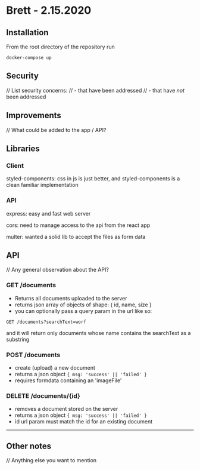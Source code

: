 # Brett - 2.15.2020
## Installation
From the root directory of the repository run

```
docker-compose up
```

## Security
// List security concerns:
// - that have been addressed
// - that have *not* been addressed

## Improvements
// What could be added to the app / API?

## Libraries

### Client
styled-components: css in js is just better, and styled-components is a clean familiar implementation

### API
express: easy and fast web server

cors: need to manage access to the api from the react app

multer: wanted a solid lib to accept the files as form data

## API
// Any general observation about the API?

### GET /documents
- Returns all documents uploaded to the server
- returns json array of objects of shape: { id, name, size }
- you can optionally pass a query param in the url like so:
```
GET /documents?searchText=worf
```
and it will return only documents whose name contains the searchText as a substring

### POST /documents
- create (upload) a new document
- returns a json object `{ msg: 'success' || 'failed' }`
- requires formdata containing an 'imageFile'

### DELETE /documents/{id}
- removes a document stored on the server
- returns a json object `{ msg: 'success' || 'failed' }`
- id url param must match the id for an existing document

---
## Other notes
// Anything else you want to mention
